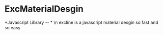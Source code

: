 # ExcMaterialDesgin
*Javascript Library -- * \n
excline is a javascript material desgin so fast and so easy
